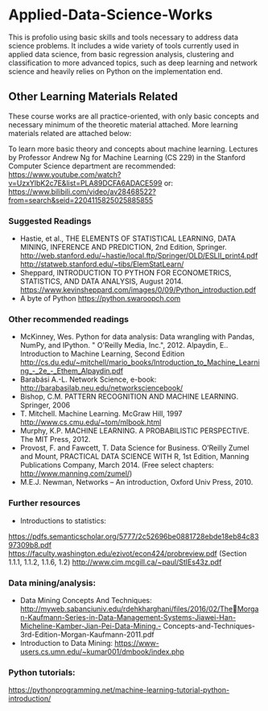 # Applied-Data-Science-Works

   
This is profolio using basic skills and tools necessary to address data science 
problems. It includes a wide variety of tools currently used in applied data science, from basic 
regression analysis, clustering and classification to more advanced topics, such as deep learning and 
network science and heavily relies on Python on the implementation end.


## Other Learning Materials Related
These course works are all practice-oriented, with only basic concepts and necessary minimum of 
the theoretic material attached. More learning materials related are attached below:

To learn more basic theory and concepts about machine learning. Lectures by Professor Andrew Ng for Machine Learning (CS 229) in the Stanford Computer Science department are recommended:
https://www.youtube.com/watch?v=UzxYlbK2c7E&list=PLA89DCFA6ADACE599
 or: https://www.bilibili.com/video/av28468522?from=search&seid=2204115825025885855

### Suggested Readings
 - Hastie, et al., THE ELEMENTS OF STATISTICAL LEARNING, DATA MINING, INFERENCE AND PREDICTION, 2nd Edition, 
Springer. 
http://web.stanford.edu/~hastie/local.ftp/Springer/OLD/ESLII_print4.pdf
http://statweb.stanford.edu/~tibs/ElemStatLearn/
 - Sheppard, INTRODUCTION TO PYTHON FOR ECONOMETRICS, STATISTICS, AND DATA ANALYSIS, August 2014. 
https://www.kevinsheppard.com/images/0/09/Python_introduction.pdf
 - A byte of Python https://python.swaroopch.com

### Other recommended readings
 - McKinney, Wes. Python for data analysis: Data wrangling with Pandas, NumPy, and IPython. " O'Reilly 
Media, Inc.", 2012. Alpaydin, E.. Introduction to Machine Learning, Second Edition 
http://cs.du.edu/~mitchell/mario_books/Introduction_to_Machine_Learning_-_2e_-_Ethem_Alpaydin.pdf
 - Barabási A.-L. Network Science, e-book: http://barabasilab.neu.edu/networksciencebook/
 - Bishop, C.M. PATTERN RECOGNITION AND MACHINE LEARNING. Springer, 2006 
 - T. Mitchell. Machine Learning. McGraw Hill, 1997 http://www.cs.cmu.edu/~tom/mlbook.html
 - Murphy, K.P. MACHINE LEARNING. A PROBABILISTIC PERSPECTIVE. The MIT Press, 2012. 
 - Provost, F. and Fawcett, T. Data Science for Business. O’Reilly Zumel and Mount, PRACTICAL DATA SCIENCE WITH R, 1st Edition, Manning Publications Company, March 2014. (Free select chapters: http://www.manning.com/zumel/)
 - M.E.J. Newman, Networks – An introduction, Oxford Univ Press, 2010.

### Further resources 
 - Introductions to statistics:

https://pdfs.semanticscholar.org/5777/2c52696be0881728ebde18eb84c8397309b8.pdf
https://faculty.washington.edu/ezivot/econ424/probreview.pdf (Section 1.1.1, 1.1.2, 1.1.6, 1.2)
http://www.cim.mcgill.ca/~paul/StIEs43z.pdf

### Data mining/analysis:
 - Data Mining Concepts And Techniques:
http://myweb.sabanciuniv.edu/rdehkharghani/files/2016/02/TheMorgan-Kaufmann-Series-in-Data-Management-Systems-Jiawei-Han-Micheline-Kamber-Jian-Pei-Data-Mining.-
Concepts-and-Techniques-3rd-Edition-Morgan-Kaufmann-2011.pdf
 - Introduction to Data Mining:
https://www-users.cs.umn.edu/~kumar001/dmbook/index.php

### Python tutorials:
https://pythonprogramming.net/machine-learning-tutorial-python-introduction/
